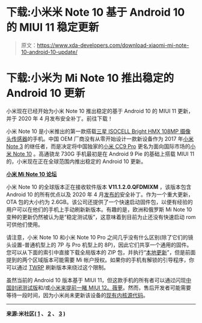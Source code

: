 # 下载:小米米 Note 10 基于 Android 10 的 MIUI 11 稳定更新

> 原文：<https://www.xda-developers.com/download-xiaomi-mi-note-10-android-10-update/>

# 下载:小米为 Mi Note 10 推出稳定的 Android 10 更新

小米现在已经开始为小米 Note 10 推出稳定的基于 Android 10 的 MIUI 11 更新，并于 2020 年 4 月发布安全补丁。前往下载！

小米 Note 10 是小米推出的第一款搭载[三星 ISOCELL Bright HMX 108MP 摄像头传感器](https://www.xda-developers.com/samsung-isocell-bright-hmx-108mp-camera-sensor-xiaomi/)的手机。中国 OEM 厂商没有从零开始设计一款新设备作为 2017 年[小米 Note 3](https://forum.xda-developers.com/t/mi-note-3) 的继任者，而是决定将中国独家的[小米 CC9 Pro](https://www.xda-developers.com/xiaomi-mi-cc9-pro-108mp-penta-rear-camera-50x-zoom-snapdragon-730g-china-launch/) 更名为面向国际市场的[小米 Note 10](https://www.xda-developers.com/xiaomi-mi-note-10-mi-note-10-pro-redmi-note-8t-arrive-europe/) 。高通骁龙 730G 手机最初是在 Android 9 Pie 的基础上搭载 MIUI 11 的，小米现在正在全球范围内推出稳定的 Android 10 更新。

**[小米 Mi Note 10 论坛](https://forum.xda-developers.com/mi-note-10)**

小米 Note 10 的全球版本正在接收软件版本 **V11.1.2.0.QFDMIXM** ，该版本包含 Android 10 的所有优点以及 2020 年 4 月[发布的](https://www.xda-developers.com/google-april-2020-android-security-bulletin-patches-pixel-4-3-3a-2-xl/)安全补丁。作为一个重大更新，OTA 包的大小约为 2.6GB。该公司还提供了一个快速启动固件包，以便有经验的用户可以在他们的手机上手动刷新新版本。有趣的是，欧洲和俄罗斯 Mi Note 10 变种的更新仍然被认为是“稳定测试版”，这意味着到目前为止还没有快速启动 rom 可供他们使用。

请注意，小米 Note 10 和小米 Note 10 Pro 之间几乎没有什么区别(除了它们的镜头设置-普通机型上的 7P 与 Pro 机型上的 8P)，因此它们共享一个通用的固件。您可以从下面的索引中直接下载全局版本的 ZIP 包，并执行“[本地更新](https://c.mi.com/oc/miuidownload/detail?guide=1)”，但是前面提到的两个区域版本可能需要 Mi 帐户授权。如果你的手机有解锁的引导程序，你可以通过 [TWRP](https://www.xda-developers.com/xiaomi-mi-note-10-mi-mix-3-5g-official-twrp-support/) 刷新版本来绕过这个限制。

虽然当前的 Android 10 版本基于 MIUI 11，但这款手机的所有者可以通过闪现[中国封闭测试版](https://www.xda-developers.com/download-miui-12-closed-beta-xiaomi-redmi-devices/)和/或[小米来提前一睹 MIUI 12。薇萝](https://www.xda-developers.com/xiaomi-eu-miui-12-builds-xiaomi-mi-redmi-devices/)。然而，售后开发者可能需要等待一段时间，因为小米尚未更新该设备的[现有内核源代码](https://www.xda-developers.com/xiaomi-mi-note-10-cc9-pro-kernel-sources-android-9/)。

* * *

**来源:米社区( [1](https://c.mi.com/thread-3106705-1-0.html) 、 [2](https://c.mi.com/thread-3091748-1-0.html) 、 [3](https://ru.c.mi.com/thread-1945264-1-0.html) )**